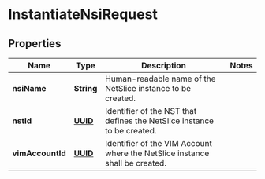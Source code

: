 # InstantiateNsiRequest

## Properties
Name | Type | Description | Notes
------------ | ------------- | ------------- | -------------
**nsiName** | **String** | Human-readable name of the NetSlice instance to be created.  | 
**nstId** | [**UUID**](UUID.md) | Identifier of the NST that defines the NetSlice instance to be created.  | 
**vimAccountId** | [**UUID**](UUID.md) | Identifier of the VIM Account where the NetSlice instance shall be created.  | 
